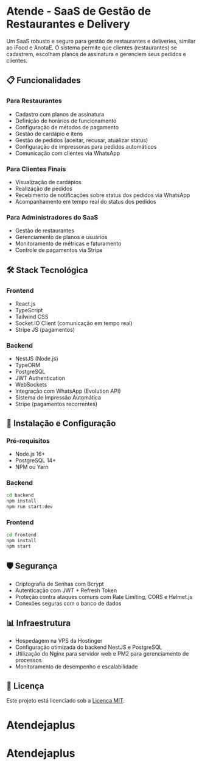 # Atende - SaaS de Gestão de Restaurantes e Delivery

Um SaaS robusto e seguro para gestão de restaurantes e deliveries, similar ao iFood e AnotaE. O sistema permite que clientes (restaurantes) se cadastrem, escolham planos de assinatura e gerenciem seus pedidos e clientes.

## 📋 Funcionalidades

### Para Restaurantes
- Cadastro com planos de assinatura
- Definição de horários de funcionamento
- Configuração de métodos de pagamento
- Gestão de cardápio e itens
- Gestão de pedidos (aceitar, recusar, atualizar status)
- Configuração de impressoras para pedidos automáticos
- Comunicação com clientes via WhatsApp

### Para Clientes Finais
- Visualização de cardápios
- Realização de pedidos
- Recebimento de notificações sobre status dos pedidos via WhatsApp
- Acompanhamento em tempo real do status dos pedidos

### Para Administradores do SaaS
- Gestão de restaurantes
- Gerenciamento de planos e usuários
- Monitoramento de métricas e faturamento
- Controle de pagamentos via Stripe

## 🛠️ Stack Tecnológica

### Frontend
- React.js
- TypeScript
- Tailwind CSS
- Socket.IO Client (comunicação em tempo real)
- Stripe JS (pagamentos)

### Backend
- NestJS (Node.js)
- TypeORM
- PostgreSQL
- JWT Authentication
- WebSockets
- Integração com WhatsApp (Evolution API)
- Sistema de Impressão Automática
- Stripe (pagamentos recorrentes)

## 🚀 Instalação e Configuração

### Pré-requisitos
- Node.js 16+
- PostgreSQL 14+
- NPM ou Yarn

### Backend
```bash
cd backend
npm install
npm run start:dev
```

### Frontend
```bash
cd frontend
npm install
npm start
```

## 🛡️ Segurança
- Criptografia de Senhas com Bcrypt
- Autenticação com JWT + Refresh Token
- Proteção contra ataques comuns com Rate Limiting, CORS e Helmet.js
- Conexões seguras com o banco de dados

## 📊 Infraestrutura
- Hospedagem na VPS da Hostinger
- Configuração otimizada do backend NestJS e PostgreSQL
- Utilização do Nginx para servidor web e PM2 para gerenciamento de processos
- Monitoramento de desempenho e escalabilidade

## 📄 Licença
Este projeto está licenciado sob a [Licença MIT](LICENSE).
# Atendejaplus
# Atendejaplus
